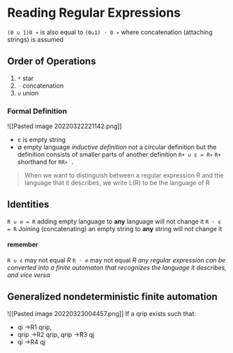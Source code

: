 # Reading Regular Expressions
`(0 ∪ 1)0 ∗`
is also equal to `(0∪1) ◦ 0 ∗` where concatenation (attaching strings) is assumed 
## Order of Operations
1) `*` star
2) `◦` concatenation
3) `∪` union
### Formal Definition
![[Pasted image 20220322221142.png]]
- ε is empty string
- ∅ empty language
*inductive definition* not a circular definition but the definition consists of smaller parts of another definition
`R+ ∪ ε = R∗` 
`R+` shorthand for `RR∗ .`
>When we want to distinguish between a regular expression R and the language that it describes, we write L(R) to be the language of R
## Identities
`R ∪ ∅ = R` adding empty language to **any** language will not change it
`R ◦ ε = R` Joining (concatenating) an empty string to **any** string will not change it
#### remember
`R ∪ ε` may not equal *R*
`R ◦ ∅` may not equal *R*
*any regular expression can be converted into a finite automaton that recognizes the language it describes, and vice versa*
## Generalized nondeterministic finite automation
![[Pasted image 20220323004457.png]]
If a qrip exists such that:
- qi →R1 qrip, 
- qrip →R2 qrip, qrip →R3 qj
-  qi →R4 qj
